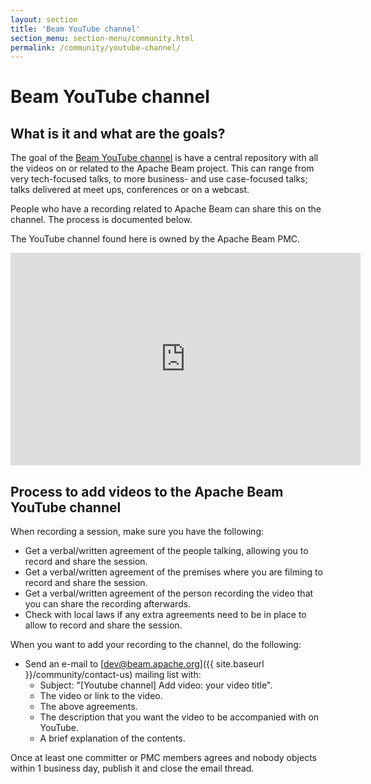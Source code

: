 ```yaml
---
layout: section
title: 'Beam YouTube channel'
section_menu: section-menu/community.html
permalink: /community/youtube-channel/
---
```


# Beam YouTube channel
## What is it and what are the goals?
The goal of the [Beam YouTube channel](https://www.youtube.com/channel/UChNnb_YO_7B0HlW6FhAXZZQ) is have a central repository with all the videos on or related to the Apache Beam project.
This can range from very tech-focused talks, to more business- and use case-focused talks; talks delivered at meet ups, conferences or on a webcast.

People who have a recording related to Apache Beam can share this on the channel. The process is documented below.

The YouTube channel found here is owned by the Apache Beam PMC.

<iframe width="560" height="340" src="https://www.youtube.com/embed/bhj4Bjczb8I" frameborder="0" allowfullscreen></iframe>

## Process to add videos to the Apache Beam YouTube channel

When recording a session, make sure you have the following:
- Get a verbal/written agreement of the people talking, allowing you to record and share the session.
- Get a verbal/written agreement of the premises where you are filming to record and share the session.
- Get a verbal/written agreement of the person recording the video that you can share the recording afterwards.
- Check with local laws if any extra agreements need to be in place to allow to record and share the session.

When you want to add your recording to the channel, do the following:
- Send an e-mail to [dev@beam.apache.org]({{ site.baseurl }}/community/contact-us) mailing list with:
  - Subject: "[Youtube channel] Add video: your video title".
  - The video or link to the video.
  - The above agreements.
  - The description that you want the video to be accompanied with on YouTube.
  - A brief explanation of the contents.

Once at least one committer or PMC members agrees and nobody objects within 1 business day, publish it and close the email thread.
